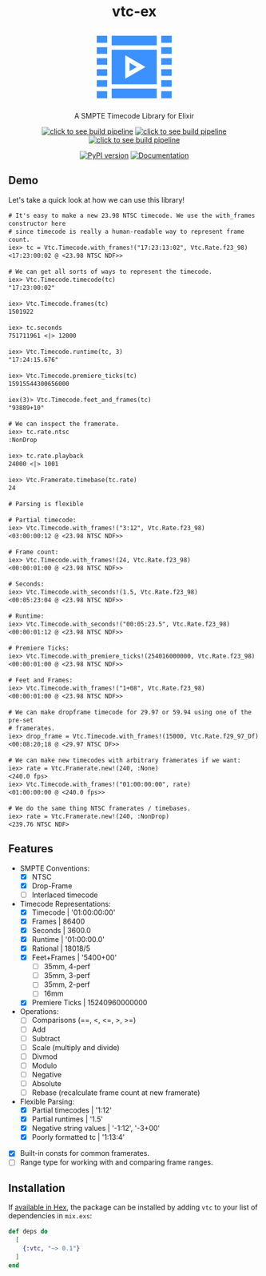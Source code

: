 <h1 align="center">vtc-ex</h1>
<p align="center">
    <img height=150 class="heightSet" align="center" src="https://raw.githubusercontent.com/opencinemac/vtc-py/master/zdocs/source/_static/logo1.svg"/>
</p>
<p align="center">A SMPTE Timecode Library for Elixir</p>
<p align="center">
    <a href="https://dev.azure.com/peake100/Open%20Cinema%20Collective/_build?definitionId=19"><img src="https://dev.azure.com/peake100/Open%20Cinema%20Collective/_apis/build/status/vtc-ex?repoName=opencinemac%2Fvtc-ex&branchName=dev" alt="click to see build pipeline"></a>
    <a href="https://dev.azure.com/peake100/Open%20Cinema%20Collective/_build?definitionId=19"><img src="https://img.shields.io/azure-devops/tests/peake100/Open%20Cinema%20Collective/19/dev?compact_message" alt="click to see build pipeline"></a>
    <a href="https://dev.azure.com/peake100/Open%20Cinema%20Collective/_build?definitionId=19"><img src="https://img.shields.io/azure-devops/coverage/peake100/Open%20Cinema%20Collective/19/dev?compact_message" alt="click to see build pipeline"></a>
</p>
<p align="center">
    <a href="https://hex.pm/packages/vtc"><img src="https://img.shields.io/hexpm/v/vtc.svg" alt="PyPI version" height="18"></a>
    <a href="https://hexdocs.pm/vtc/readme.html"><img src="https://img.shields.io/badge/docs-hexdocs.pm-blue" alt="Documentation"></a>
</p>

Demo
----

Let's take a quick look at how we can use this library!
  
    # It's easy to make a new 23.98 NTSC timecode. We use the with_frames constructor here 
    # since timecode is really a human-readable way to represent frame count.
    iex> tc = Vtc.Timecode.with_frames!("17:23:13:02", Vtc.Rate.f23_98)
    <17:23:00:02 @ <23.98 NTSC NDF>>
    
    # We can get all sorts of ways to represent the timecode.
    iex> Vtc.Timecode.timecode(tc)
    "17:23:00:02"

    iex> Vtc.Timecode.frames(tc)
    1501922

    iex> tc.seconds
    751711961 <|> 12000

    iex> Vtc.Timecode.runtime(tc, 3)
    "17:24:15.676"

    iex> Vtc.Timecode.premiere_ticks(tc)
    15915544300656000

    iex(3)> Vtc.Timecode.feet_and_frames(tc)
    "93889+10"

    # We can inspect the framerate.
    iex> tc.rate.ntsc
    :NonDrop  
  
    iex> tc.rate.playback
    24000 <|> 1001

    iex> Vtc.Framerate.timebase(tc.rate)
    24

    # Parsing is flexible

    # Partial timecode:
    iex> Vtc.Timecode.with_frames!("3:12", Vtc.Rate.f23_98)
    <03:00:00:12 @ <23.98 NTSC NDF>>

    # Frame count:
    iex> Vtc.Timecode.with_frames!(24, Vtc.Rate.f23_98)    
    <00:00:01:00 @ <23.98 NTSC NDF>>

    # Seconds:
    iex> Vtc.Timecode.with_seconds!(1.5, Vtc.Rate.f23_98)
    <00:05:23:04 @ <23.98 NTSC NDF>>

    # Runtime:
    iex> Vtc.Timecode.with_seconds!("00:05:23.5", Vtc.Rate.f23_98)
    <00:00:01:12 @ <23.98 NTSC NDF>>

    # Premiere Ticks:
    iex> Vtc.Timecode.with_premiere_ticks!(254016000000, Vtc.Rate.f23_98)
    <00:00:01:00 @ <23.98 NTSC NDF>>

    # Feet and Frames:
    iex> Vtc.Timecode.with_frames!("1+08", Vtc.Rate.f23_98)
    <00:00:01:00 @ <23.98 NTSC NDF>>

    # We can make dropframe timecode for 29.97 or 59.94 using one of the pre-set 
    # framerates.
    iex> drop_frame = Vtc.Timecode.with_frames!(15000, Vtc.Rate.f29_97_Df)
    <00:08:20;18 @ <29.97 NTSC DF>>
    
    # We can make new timecodes with arbitrary framerates if we want:
    iex> rate = Vtc.Framerate.new!(240, :None)
    <240.0 fps>
    iex> Vtc.Timecode.with_frames!("01:00:00:00", rate)
    <01:00:00:00 @ <240.0 fps>>

    # We do the same thing NTSC framerates / timebases.
    iex> rate = Vtc.Framerate.new!(240, :NonDrop)
    <239.76 NTSC NDF>

Features
--------

- SMPTE Conventions:
    - [X] NTSC
    - [X] Drop-Frame
    - [ ] Interlaced timecode
- Timecode Representations:
    - [X] Timecode    | '01:00:00:00'
    - [X] Frames      | 86400
    - [X] Seconds     | 3600.0
    - [X] Runtime     | '01:00:00.0'
    - [X] Rational    | 18018/5
    - [X] Feet+Frames | '5400+00'
        - [ ] 35mm, 4-perf
        - [ ] 35mm, 3-perf
        - [ ] 35mm, 2-perf
        - [ ] 16mm
    - [X] Premiere Ticks | 15240960000000
- Operations:
    - [ ] Comparisons (==, <, <=, >, >=)
    - [ ] Add
    - [ ] Subtract
    - [ ] Scale (multiply and divide)
    - [ ] Divmod
    - [ ] Modulo
    - [ ] Negative
    - [ ] Absolute
    - [ ] Rebase (recalculate frame count at new framerate)
- Flexible Parsing:
    - [X] Partial timecodes      | '1:12'
    - [X] Partial runtimes       | '1.5'
    - [X] Negative string values | '-1:12', '-3+00'
    - [X] Poorly formatted tc    | '1:13:4'
- [X] Built-in consts for common framerates.
- [ ] Range type for working with and comparing frame ranges.

## Installation

If [available in Hex](https://hex.pm/docs/publish), the package can be installed
by adding `vtc` to your list of dependencies in `mix.exs`:

```elixir
def deps do
  [
    {:vtc, "~> 0.1"}
  ]
end
```
